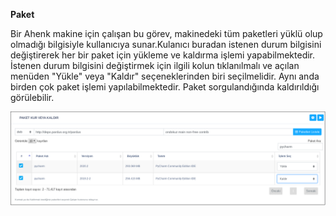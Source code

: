 **Paket**

Bir Ahenk makine için çalışan bu görev, makinedeki tüm paketleri yüklü olup olmadığı bilgisiyle kullanıcıya sunar.Kulanıcı buradan istenen durum bilgisini değiştirerek her bir paket için yükleme ve kaldırma işlemi yapabilmektedir. İstenen durum bilgisini değiştirmek için ilgili kolun tıklanılmalı ve açılan menüden "Yükle" veya "Kaldır" seçeneklerinden biri seçilmelidir. Aynı anda birden çok paket işlemi yapılabilmektedir. Paket sorgulandığında kaldırıldığı görülebilir. 

![Paket_Kur_Veya_Kaldır](../images/istemcigrupyonetimi/paket_kur_veya_kaldir.png)